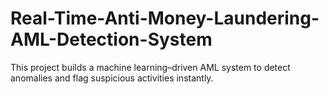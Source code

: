 # Real-Time-Anti-Money-Laundering-AML-Detection-System
This project builds a machine learning–driven AML system to detect anomalies and flag suspicious activities instantly.
